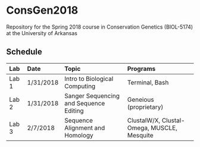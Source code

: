 # ConsGen2018
Repository for the Spring 2018 course in Conservation Genetics (BIOL-5174) at the University of Arkansas

## Schedule
| Lab           | Date           | Topic  | Programs |
| :--------------|:-------------|:-----|:-----|
| Lab 1         | 1/31/2018 | Intro to Biological Computing | Terminal, Bash |
| Lab 2         | 1/31/2018    |  Sanger Sequencing and Sequence Editing | Geneious (proprietary) |
| Lab 3         | 2/7/2018    | Sequence Alignment and Homology |ClustalW/X, Clustal-Omega, MUSCLE, Mesquite|
